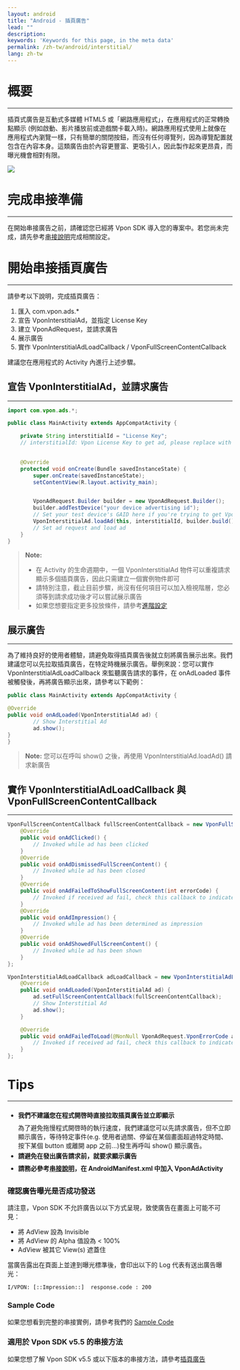 ```yaml
---
layout: android
title: "Android - 插頁廣告"
lead: ""
description:
keywords: 'Keywords for this page, in the meta data'
permalink: /zh-tw/android/interstitial/
lang: zh-tw
---
```

# 概要
---
插頁式廣告是互動式多媒體 HTML5 或「網路應用程式」，在應用程式的正常轉換點顯示 (例如啟動、影片播放前或遊戲關卡載入時)。網路應用程式使用上就像在應用程式內瀏覽一樣，只有簡單的關閉按鈕，而沒有任何導覽列，因為導覽配置就包含在內容本身。這類廣告由於內容更豐富、更吸引人，因此製作起來更昂貴，而曝光機會相對有限。

![]({{site.imgurl}}/Interstitial.png)

# 完成串接準備
---
在開始串接廣告之前，請確認您已經將 Vpon SDK 導入您的專案中。若您尚未完成，請先參考[串接說明]完成相關設定。

# 開始串接插頁廣告
---
請參考以下說明，完成插頁廣告：

1. 匯入 com.vpon.ads.*
2. 宣告 VponInterstitialAd，並指定 License Key
3. 建立 VponAdRequest，並請求廣告
4. 展示廣告
5. 實作 VponInterstitialAdLoadCallback / VponFullScreenContentCallback

建議您在應用程式的 Activity 內進行上述步驟。

## 宣告 VponInterstitialAd，並請求廣告
---
```java
import com.vpon.ads.*;

public class MainActivity extends AppCompatActivity {

    private String interstitialId = "License Key";
    // interstitialId: Vpon License Key to get ad, please replace with your own one

    
    @Override
    protected void onCreate(Bundle savedInstanceState) {
        super.onCreate(savedInstanceState);
        setContentView(R.layout.activity_main);


        VponAdRequest.Builder builder = new VponAdRequest.Builder();
        builder.addTestDevice("your device advertising id");
        // Set your test device's GAID here if you're trying to get Vpon test ad
        VponInterstitialAd.loadAd(this, interstitialId, builder.build());
        // Set ad request and load ad
    }
}
```

>**Note:**
>
>* 在 Activity 的生命週期中，一個 VponInterstitialAd 物件可以重複請求顯示多個插頁廣告，因此只需建立一個實例物件即可
>* 請特別注意，截止目前步驟，尚沒有任何項目可以加入檢視階層，您必須等到請求成功後才可以嘗試展示廣告
>* 如果您想要指定更多投放條件，請參考[進階設定](../advanced)


## 展示廣告
---
為了維持良好的使用者體驗，請避免取得插頁廣告後就立刻將廣告展示出來。我們建議您可以先拉取插頁廣告，在特定時機展示廣告。舉例來說：您可以實作 VponInterstitialAdLoadCallback 來監聽廣告請求的事件，在 onAdLoaded 事件被觸發後，再將廣告顯示出來，請參考以下範例：

```java
public class MainActivity extends AppCompatActivity {

@Override
public void onAdLoaded(VponInterstitialAd ad) {
        // Show Interstitial Ad
        ad.show();
}
}
```

>**Note:** 您可以在呼叫 show() 之後，再使用 VponInterstitialAd.loadAd() 請求新廣告



## 實作 VponInterstitialAdLoadCallback 與 VponFullScreenContentCallback
---
```java
VponFullScreenContentCallback fullScreenContentCallback = new VponFullScreenContentCallback(){
    @Override
    public void onAdClicked() {
        // Invoked while ad has been clicked
    }
    @Override
    public void onAdDismissedFullScreenContent() {
        // Invoked while ad has been closed
    }
    @Override
    public void onAdFailedToShowFullScreenContent(int errorCode) {
        // Invoked if received ad fail, check this callback to indicates what type of failure occurred
    }
    @Override
    public void onAdImpression() {
        // Invoked while ad has been determined as impression
    }
    @Override
    public void onAdShowedFullScreenContent() {
        // Invoked while ad has been shown
    }
};

VponInterstitialAdLoadCallback adLoadCallback = new VponInterstitialAdLoadCallback(){
    @Override
    public void onAdLoaded(VponInterstitialAd ad) {
        ad.setFullScreenContentCallback(fullScreenContentCallback);
        // Show Interstitial Ad
        ad.show();
    }

    @Override
    public void onAdFailedToLoad(@NonNull VponAdRequest.VponErrorCode adError) {
        // Invoked if received ad fail, check this callback to indicates what type of failure occurred
    }
};
```


# Tips
---

* <span style="line-height:2.5em">**我們不建議您在程式開啓時直接拉取插頁廣告並立即顯示**<br></span>
為了避免拖慢程式開啓時的執行速度，我們建議您可以先請求廣告，但不立即顯示廣告，等待特定事件(e.g. 使用者過關、停留在某個畫面超過特定時間、按下某個 button 或離開 app 之前...)發生再呼叫 show() 顯示廣告。
* <span style="line-height:2em"> **請避免在發出廣告請求前，就要求顯示廣告** <br> </span>
* <span style="line-height:2em"> **請務必參考[串接說明]，在 AndroidManifest.xml 中加入 VponAdActivity**</span>


### 確認廣告曝光是否成功發送
請注意，Vpon SDK 不允許廣告以以下方式呈現，致使廣告在畫面上可能不可見：

* 將 AdView 設為 Invisible
* 將 AdView 的 Alpha 值設為 < 100%
* AdView 被其它 View(s) 遮蓋住

當廣告露出在頁面上並達到曝光標準後，會印出以下的 Log 代表有送出廣告曝光：

```
I/VPON: [::Impression::]  response.code : 200
```


### Sample Code
如果您想看到完整的串接實例，請參考我們的 [Sample Code]

### 適用於 Vpon SDK v5.5 的串接方法
如果您想了解 Vpon SDK v5.5 或以下版本的串接方法，請參考[插頁廣告](../interstitial-under550)


[串接說明]: {{site.baseurl}}/zh-tw/android/integration-guide/
[Sample Code]: {{site.baseurl}}/zh-tw/android/download
[進階設定]: {{site.baseurl}}/zh-tw/android/advanced